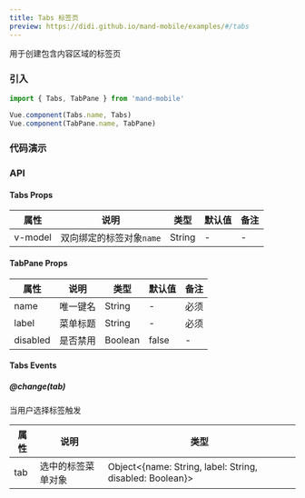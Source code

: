 ```yaml
---
title: Tabs 标签页
preview: https://didi.github.io/mand-mobile/examples/#/tabs
---
```


用于创建包含内容区域的标签页

### 引入

```javascript
import { Tabs, TabPane } from 'mand-mobile'

Vue.component(Tabs.name, Tabs)
Vue.component(TabPane.name, TabPane)
```

### 代码演示
<!-- DEMO -->

### API

#### Tabs Props
|属性 | 说明 | 类型 | 默认值 | 备注|
|----|-----|------|------|------|
|v-model|双向绑定的标签对象`name`|String|-|-|

#### TabPane Props
|属性 | 说明 | 类型 | 默认值 | 备注|
|----|-----|------|------|------|
|name|唯一键名|String|-|必须|
|label|菜单标题|String|-|必须|
|disabled|是否禁用|Boolean|false|-|

#### Tabs Events

##### @change(tab)
当用户选择标签触发

|属性 | 说明 | 类型|
|----|-----|------|
|tab|选中的标签菜单对象|Object<{name: String, label: String, disabled: Boolean}>|
